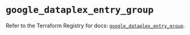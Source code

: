 # `google_dataplex_entry_group`

Refer to the Terraform Registry for docs: [`google_dataplex_entry_group`](https://registry.terraform.io/providers/hashicorp/google-beta/5.35.0/docs/resources/google_dataplex_entry_group).
